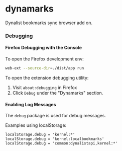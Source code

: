 # dynamarks

Dynalist bookmarks sync browser add on.

### Debugging

#### Firefox Debugging with the Console

To open the Firefox development env:

```sh
web-ext --source-dir=./dist/app run
```

To open the extension debugging utility:

1. Visit `about:debugging` in Firefox
2. Click `Debug` under the "Dynamarks" section.

#### Enabling Log Messages

The `debug` package is used for debug messages.

Examples using localStorage:

```
localStorage.debug = 'kernel:*'
localStorage.debug = 'kernel:localbookmarks'
localStorage.debug = 'common:dynalistapi,kernel:*'
```
